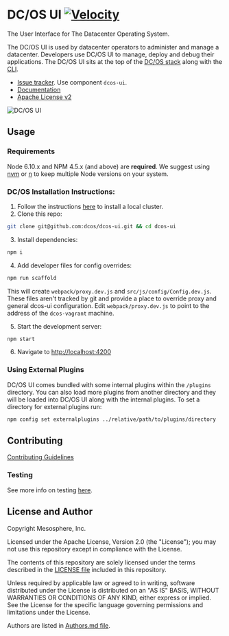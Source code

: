 # DC/OS UI [![Velocity](http://jenkins.mesosphere.com/buildStatus/icon?job=public-dcos-ui-master)](http://jenkins.mesosphere.com/view/DCOS%20UI/job/public-dcos-ui-master/)

The User Interface for The Datacenter Operating System.

The DC/OS UI is used by datacenter operators to administer and manage a datacenter. Developers use DC/OS UI to manage, deploy and debug their applications. The DC/OS UI sits at the top of the [DC/OS stack](https://dcos.io/docs/latest/overview/architecture/) along with the [CLI](github.com/dcos/dcos-cli).

* [Issue tracker](https://jira.dcos.io). Use component `dcos-ui`.
* [Documentation](https://dcos.io/docs/latest/usage/webinterface/)
* [Apache License v2](./LICENSE)

![DC/OS UI](./.github/dcos-ui.gif)

## Usage

### Requirements

Node 6.10.x and NPM 4.5.x (and above) are **required**. We suggest using [nvm](https://github.com/creationix/nvm) or [n](https://github.com/tj/n) to keep multiple Node versions on your system.

### DC/OS Installation Instructions:
1. Follow the instructions [here](https://github.com/dcos/dcos-vagrant) to install a local cluster.
2. Clone this repo:

  ```sh
  git clone git@github.com:dcos/dcos-ui.git && cd dcos-ui
  ```

3. Install dependencies:

  ```sh
  npm i
  ```

4. Add developer files for config overrides:

  ```sh
  npm run scaffold
  ```
  This will create `webpack/proxy.dev.js` and `src/js/config/Config.dev.js`. These files aren't tracked by git and provide a place to override proxy and general dcos-ui configuration. Edit `webpack/proxy.dev.js` to point to the  address of the `dcos-vagrant` machine.

5. Start the development server:

  ```sh
  npm start
  ```

6. Navigate to [http://localhost:4200](http://localhost:4200)

### Using External Plugins

DC/OS UI comes bundled with some internal plugins within the `/plugins` directory. You can also load more plugins from another directory and they will be loaded into DC/OS UI along with the internal plugins. To set a directory for external plugins run:
```sh
npm config set externalplugins ../relative/path/to/plugins/directory
```

## Contributing

[Contributing Guidelines](./CONTRIBUTING.md)

### Testing

See more info on testing [here](./TESTING.md).

## License and Author

Copyright Mesosphere, Inc.

Licensed under the Apache License, Version 2.0 (the "License");
you may not use this repository except in compliance with the License.

The contents of this repository are solely licensed under the terms described in the [LICENSE file](./LICENSE) included in this repository.

Unless required by applicable law or agreed to in writing, software
distributed under the License is distributed on an "AS IS" BASIS,
WITHOUT WARRANTIES OR CONDITIONS OF ANY KIND, either express or implied.
See the License for the specific language governing permissions and
limitations under the License.

Authors are listed in [Authors.md file](./Authors.md).
